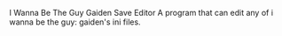 I Wanna Be The Guy Gaiden Save Editor
A program that can edit any of i wanna be the guy: gaiden's ini files.
